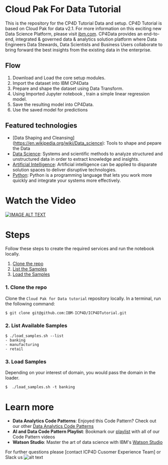 # Cloud Pak For Data Tutorial 

This is the repository for the CP4D Tutorial Data and setup. CP4D Tutorial is based on  Cloud Pak for data v2.1. For more information on this exciting new Data Science Platform, please visit  [ibm.com](http://ibm.com). CP4Data provides an end-to-end, integrated & governed data & analytics solution platform where Data Engineers Data Stewards, Data Scientists and Business Users collaborate to bring forward the best insights from the existing data in the enterprise.


## Flow
1. Download and Load the core setup modules.
2. Import the dataset into IBM CP4Data
3. Prepare and shape the dataset using Data Transform.
4. Using Imported Jupyter notebook , train a simple linear regression model.
5. Save the resulting model into CP4Data.
6. Use the saved model for predictions

## Featured technologies
* [Data Shaping and Cleansing] (https://en.wikipedia.org/wiki/Data_science): Tools to shape and pepare the Data
* [Data Science](https://en.wikipedia.org/wiki/Data_science): Systems and scientific methods to analyze
structured and unstructured data in order to extract knowledge and insights.
* [Artificial Intelligence](https://medium.com/ibm-data-science-experience): Artificial intelligence can be applied to disparate solution spaces to deliver disruptive technologies.
* [Python](https://www.python.org/): Python is a programming language that lets you work more quickly and integrate your systems more effectively.


# Watch the Video
[![IMAGE ALT TEXT](http://img.youtube.com/vi/YOUTUBE_VIDEO_ID_HERE/0.jpg)](https://www.youtube.com/watch?v=uRjiqiEeCts "Video Title")


# Steps
Follow these steps to create the required services and run the notebook locally.

1. [Clone the repo](#1-clone-the-repo)
2. [List the Samples](#2-list-vailable-samples)
3. [Load the Samples](#3-load-samples)


### 1. Clone the repo

Clone the `Cloud Pak for Data tutorial` repository locally. In a terminal, run the following command:

```
$ git clone git@github.com:IBM-ICP4D/ICP4DTutorial.git
```

### 2. List Available Samples


```
$ ./load_samples.sh --list
- banking
- manufacturing
- retail

```


### 3. Load Samples

Depending on your interest of domain, you would pass the domain in the loader.

```
$  ./load_samples.sh -t banking
```


 

# Learn more

* **Data Analytics Code Patterns**: Enjoyed this Code Pattern? Check out our other [Data Analytics Code Patterns](https://developer.ibm.com/code/technologies/data-science/)
* **AI and Data Code Pattern Playlist**: Bookmark our [playlist](https://www.youtube.com/playlist?list=PLzUbsvIyrNfknNewObx5N7uGZ5FKH0Fde) with all of our Code Pattern videos
* **Watson Studio**: Master the art of data science with IBM's [Watson Studio](https://datascience.ibm.com/)
 



For further questions please [contact ICP4D Cusomer Experience Team]
or Slack us ![alt text](http://icons.iconarchive.com/icons/bokehlicia/captiva/32/web-slack-icon.png  "icp4data-cx")

